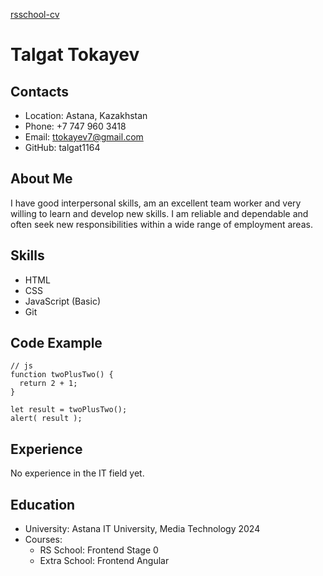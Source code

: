 [rsschool-cv](https://Talgat1164.github.io/rsschool-cv/)

# Talgat Tokayev

## Contacts

- Location: Astana, Kazakhstan
- Phone: +7 747 960 3418
- Email: ttokayev7@gmail.com
- GitHub: talgat1164

## About Me

I have good interpersonal skills, am an excellent team worker and very willing to learn and develop new skills. I am reliable and dependable and often seek new responsibilities within a wide range of employment areas.

## Skills

- HTML
- CSS
- JavaScript (Basic)
- Git

## Code Example

```
// js
function twoPlusTwo() {
  return 2 + 1;
}

let result = twoPlusTwo();
alert( result );
```

## Experience

No experience in the IT field yet.

## Education

- University: Astana IT University, Media Technology 2024
- Courses:
  - RS School: Frontend Stage 0
  - Extra School: Frontend Angular
